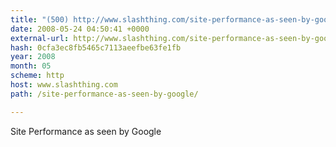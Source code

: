 ```yaml
---
title: "(500) http://www.slashthing.com/site-performance-as-seen-by-google/"
date: 2008-05-24 04:50:41 +0000
external-url: http://www.slashthing.com/site-performance-as-seen-by-google/
hash: 0cfa3ec8fb5465c7113aeefbe63fe1fb
year: 2008
month: 05
scheme: http
host: www.slashthing.com
path: /site-performance-as-seen-by-google/

---
```


Site Performance as seen by Google 
